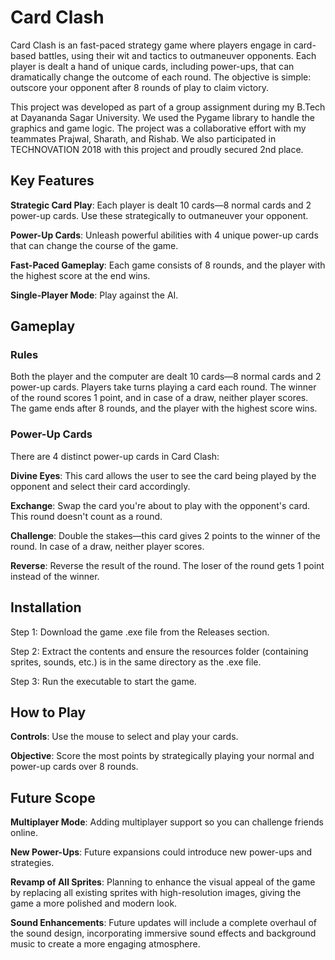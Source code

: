 # **Card Clash**

Card Clash is an fast-paced strategy game where players engage in card-based battles, using their wit and tactics to outmaneuver opponents. Each player is dealt a hand of unique cards, including power-ups, that can dramatically change the outcome of each round. The objective is simple: outscore your opponent after 8 rounds of play to claim victory.

This project was developed as part of a group assignment during my B.Tech at Dayananda Sagar University. We used the Pygame library to handle the graphics and game logic. The project was a collaborative effort with my teammates Prajwal, Sharath, and Rishab. We also participated in TECHNOVATION 2018 with this project and proudly secured 2nd place.

## **Key Features**

**Strategic Card Play**: Each player is dealt 10 cards—8 normal cards and 2 power-up cards. Use these strategically to outmaneuver your opponent.

**Power-Up Cards**: Unleash powerful abilities with 4 unique power-up cards that can change the course of the game.

**Fast-Paced Gameplay**: Each game consists of 8 rounds, and the player with the highest score at the end wins.

**Single-Player Mode**: Play against the AI.


## **Gameplay**

### **Rules**

Both the player and the computer are dealt 10 cards—8 normal cards and 2 power-up cards.
Players take turns playing a card each round.
The winner of the round scores 1 point, and in case of a draw, neither player scores.
The game ends after 8 rounds, and the player with the highest score wins.

### **Power-Up Cards**

There are 4 distinct power-up cards in Card Clash:

**Divine Eyes**: This card allows the user to see the card being played by the opponent and select their card accordingly.

**Exchange**: Swap the card you're about to play with the opponent's card. This round doesn't count as a round.

**Challenge**: Double the stakes—this card gives 2 points to the winner of the round. In case of a draw, neither player scores.

**Reverse**: Reverse the result of the round. The loser of the round gets 1 point instead of the winner.

## **Installation**

Step 1: Download the game .exe file from the Releases section.

Step 2: Extract the contents and ensure the resources folder (containing sprites, sounds, etc.) is in the same directory as the .exe file.

Step 3: Run the executable to start the game.

## **How to Play**

**Controls**: Use the mouse to select and play your cards.

**Objective**: Score the most points by strategically playing your normal and power-up cards over 8 rounds.

## **Future Scope**

**Multiplayer Mode**: Adding multiplayer support so you can challenge friends online.

**New Power-Ups**: Future expansions could introduce new power-ups and strategies.

**Revamp of All Sprites**: Planning to enhance the visual appeal of the game by replacing all existing sprites with high-resolution images, giving the game a more polished and modern look.

**Sound Enhancements**: Future updates will include a complete overhaul of the sound design, incorporating immersive sound effects and background music to create a more engaging atmosphere.
